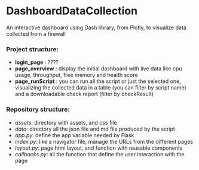 # DashboardDataCollection
An interactive dashboard using Dash library, from Plotly, to visualize data collected from a firewall 

### Project structure:
 - **login_page** : ????
 - **page_overview** : display the initial dashboard with live data like cpu usage, throughput, free memory and health score
 - **page_runScript** : you can run all the script or just the selected one, visualizing the collected data in a table (you can filter by script name) and a downloadable check report (filter by checkResult)
 
### Repository structure:
 - *assets*: directory with assets, and css file
 - *data*: directory all the json file and md file produced by the script
 - *app.py*: define the app variable needed by Flask
 - *index.py*: like a navigator file, manage the URLs from the different pages
 - *layout.py*: page html layout, and function with reusable components
 - *callbacks.py*: all the function that define the user interaction with the page
